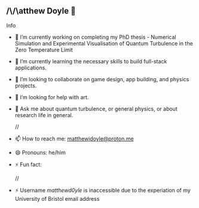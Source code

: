 ## /\\/\atthew Doyle 👋


Info
- 🔭 I’m currently working on completing my PhD thesis - Numerical Simulation and Experimental Visualisation of Quantum Turbulence in the Zero Temperature Limit
- 🌱 I’m currently learning the necessary skills to build full-stack applications. 
- 👯 I’m looking to collaborate on game design, app building, and physics projects. 
- 🤔 I’m looking for help with art. 
- 💬 Ask me about quantum turbulence, or general physics, or about research life in general.

  //
- 📫 How to reach me: matthewjdoyle@proton.me
- 😄 Pronouns: he/him
- ⚡ Fun fact:

  //
- ⚡ Username *matthewd0yle* is inaccessible due to the experiation of my University of Bristol email address
  

